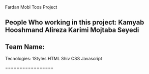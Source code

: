 Fardan Mobl Toos Project

People Who working in this project:
Kamyab Hooshmand
Alireza Karimi
Mojtaba Seyedi
-------------------------------------
Team Name:<BiiiG/>
-------------------------------------
Tecnologies:
1Styles
HTML Shiv
CSS
Javascript

=================